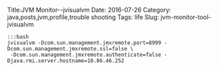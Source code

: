 Title:JVM Monitor--jvisualvm
Date: 2016-07-26
Category: java,posts,jvm,profile,trouble shooting
Tags: life
Slug: jvm-monitor-tool-jvisualvm

    :::bash
    jvisualvm -Dcom.sun.management.jmxremote.port=8999 -Dcom.sun.management.jmxremote.ssl=false \
     -Dcom.sun.management.jmxremote.authenticate=false -Djava.rmi.server.hostname=10.86.46.252